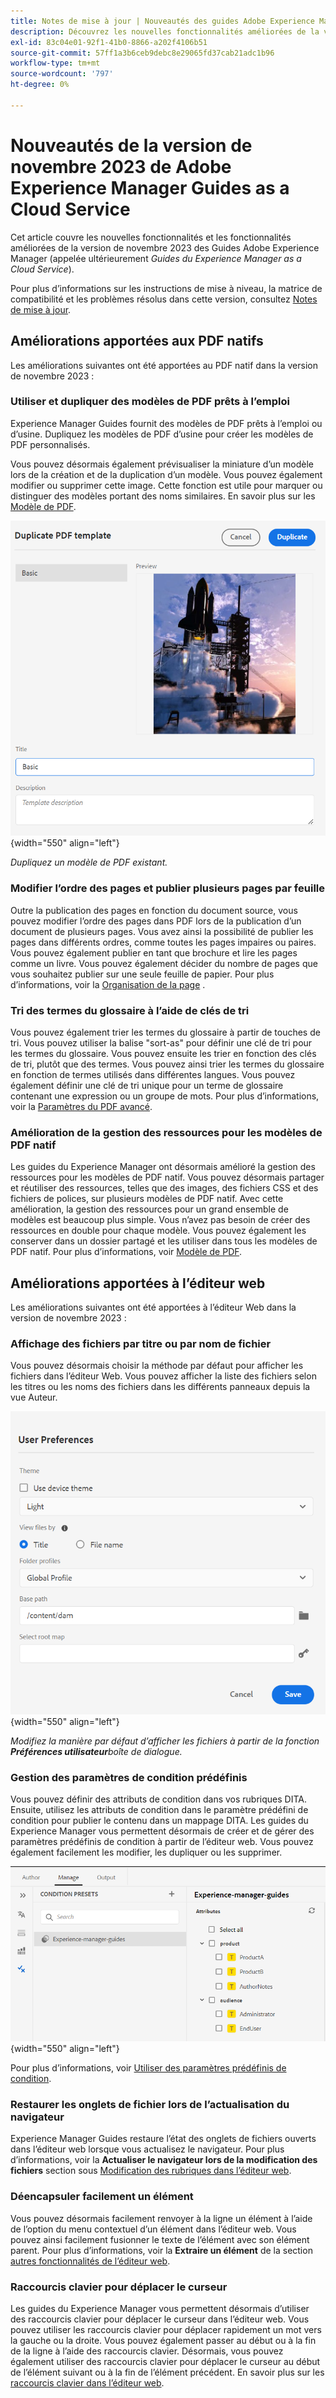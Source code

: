 ```yaml
---
title: Notes de mise à jour | Nouveautés des guides Adobe Experience Manager, version de novembre 2023
description: Découvrez les nouvelles fonctionnalités améliorées de la version de novembre 2023 de Adobe Experience Manager Guides as a Cloud Service.
exl-id: 83c04e01-92f1-41b0-8866-a202f4106b51
source-git-commit: 57ff1a3b6ceb9debc8e29065fd37cab21adc1b96
workflow-type: tm+mt
source-wordcount: '797'
ht-degree: 0%

---
```


# Nouveautés de la version de novembre 2023 de Adobe Experience Manager Guides as a Cloud Service

Cet article couvre les nouvelles fonctionnalités et les fonctionnalités améliorées de la version de novembre 2023 des Guides Adobe Experience Manager (appelée ultérieurement *Guides du Experience Manager as a Cloud Service*).

Pour plus d’informations sur les instructions de mise à niveau, la matrice de compatibilité et les problèmes résolus dans cette version, consultez [Notes de mise à jour](release-notes-2023.11.0.md).

## Améliorations apportées aux PDF natifs

Les améliorations suivantes ont été apportées au PDF natif dans la version de novembre 2023 :

### Utiliser et dupliquer des modèles de PDF prêts à l’emploi

Experience Manager Guides fournit des modèles de PDF prêts à l’emploi ou d’usine. Dupliquez les modèles de PDF d’usine pour créer les modèles de PDF personnalisés.

Vous pouvez désormais également prévisualiser la miniature d’un modèle lors de la création et de la duplication d’un modèle. Vous pouvez également modifier ou supprimer cette image. Cette fonction est utile pour marquer ou distinguer des modèles portant des noms similaires.
En savoir plus sur les [Modèle de PDF](../native-pdf/pdf-template.md).

![Boîte de dialogue Dupliquer le modèle de PDF](assets/duplicate-template.png){width="550" align="left"}

*Dupliquez un modèle de PDF existant.*


### Modifier l’ordre des pages et publier plusieurs pages par feuille

Outre la publication des pages en fonction du document source, vous pouvez modifier l’ordre des pages dans PDF lors de la publication d’un document de plusieurs pages.  Vous avez ainsi la possibilité de publier les pages dans différents ordres, comme toutes les pages impaires ou paires. Vous pouvez également publier en tant que brochure et lire les pages comme un livre. Vous pouvez également décider du nombre de pages que vous souhaitez publier sur une seule feuille de papier. Pour plus d’informations, voir la [Organisation de la page](../native-pdf/components-pdf-template.md#page-organization) .

### Tri des termes du glossaire à l’aide de clés de tri

Vous pouvez également trier les termes du glossaire à partir de touches de tri. Vous pouvez utiliser la balise &quot;sort-as&quot; pour définir une clé de tri pour les termes du glossaire. Vous pouvez ensuite les trier en fonction des clés de tri, plutôt que des termes. Vous pouvez ainsi trier les termes du glossaire en fonction de termes utilisés dans différentes langues. Vous pouvez également définir une clé de tri unique pour un terme de glossaire contenant une expression ou un groupe de mots.
Pour plus d’informations, voir la [Paramètres du PDF avancé](../native-pdf/components-pdf-template.md#advanced-pdf-settings).


### Amélioration de la gestion des ressources pour les modèles de PDF natif

Les guides du Experience Manager ont désormais amélioré la gestion des ressources pour les modèles de PDF natif. Vous pouvez désormais partager et réutiliser des ressources, telles que des images, des fichiers CSS et des fichiers de polices, sur plusieurs modèles de PDF natif. Avec cette amélioration, la gestion des ressources pour un grand ensemble de modèles est beaucoup plus simple. Vous n’avez pas besoin de créer des ressources en double pour chaque modèle. Vous pouvez également les conserver dans un dossier partagé et les utiliser dans tous les modèles de PDF natif.
Pour plus d’informations, voir [Modèle de PDF](../native-pdf/pdf-template.md).

## Améliorations apportées à l’éditeur web

Les améliorations suivantes ont été apportées à l’éditeur Web dans la version de novembre 2023 :


### Affichage des fichiers par titre ou par nom de fichier

Vous pouvez désormais choisir la méthode par défaut pour afficher les fichiers dans l’éditeur Web. Vous pouvez afficher la liste des fichiers selon les titres ou les noms des fichiers dans les différents panneaux depuis la vue Auteur.

![Boîte de dialogue Préférences utilisateur](assets/user-preferences-2311.png){width="550" align="left"}

*Modifiez la manière par défaut d’afficher les fichiers à partir de la fonction **Préférences utilisateur**boîte de dialogue.*


### Gestion des paramètres de condition prédéfinis

Vous pouvez définir des attributs de condition dans vos rubriques DITA. Ensuite, utilisez les attributs de condition dans le paramètre prédéfini de condition pour publier le contenu dans un mappage DITA. Les guides du Experience Manager vous permettent désormais de créer et de gérer des paramètres prédéfinis de condition à partir de l’éditeur web. Vous pouvez également facilement les modifier, les dupliquer ou les supprimer.

![Paramètres prédéfinis de condition de l’onglet Gérer de l’éditeur web ](assets/web-editor-manage-condition-presets.png){width="550" align="left"}

Pour plus d’informations, voir [Utiliser des paramètres prédéfinis de condition](../user-guide/generate-output-use-condition-presets.md).

### Restaurer les onglets de fichier lors de l’actualisation du navigateur

Experience Manager Guides restaure l’état des onglets de fichiers ouverts dans l’éditeur web lorsque vous actualisez le navigateur. Pour plus d’informations, voir la **Actualiser le navigateur lors de la modification des fichiers** section sous [Modification des rubriques dans l’éditeur web](../user-guide/web-editor-edit-topics.md).

### Déencapsuler facilement un élément

Vous pouvez désormais facilement renvoyer à la ligne un élément à l’aide de l’option du menu contextuel d’un élément dans l’éditeur web. Vous pouvez ainsi facilement fusionner le texte de l’élément avec son élément parent.
Pour plus d’informations, voir la **Extraire un élément** de la section [autres fonctionnalités de l’éditeur web](../user-guide/web-editor-other-features.md).

### Raccourcis clavier pour déplacer le curseur

Les guides du Experience Manager vous permettent désormais d’utiliser des raccourcis clavier pour déplacer le curseur dans l’éditeur web. Vous pouvez utiliser les raccourcis clavier pour déplacer rapidement un mot vers la gauche ou la droite. Vous pouvez également passer au début ou à la fin de la ligne à l’aide des raccourcis clavier.
Désormais, vous pouvez également utiliser des raccourcis clavier pour déplacer le curseur au début de l’élément suivant ou à la fin de l’élément précédent.
En savoir plus sur les [raccourcis clavier dans l’éditeur web](../user-guide/web-editor-keyboard-shortcuts.md).
